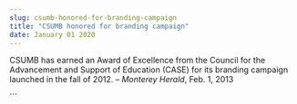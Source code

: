 ```yaml
---
slug: csumb-honored-for-branding-campaign
title: "CSUMB honored for branding campaign"
date: January 01 2020
---
```


 
<p>
  CSUMB has earned an Award of Excellence from the Council for the Advancement
  and Support of Education (CASE) for its branding campaign launched in the fall
  of 2012. – <em>Monterey Herald</em>, Feb. 1, 2013
</p>
```
